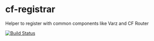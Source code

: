 cf-registrar
============

Helper to register with common components like Varz and CF Router

[![Build Status](https://travis-ci.org/cloudfoundry/cf-registrar.png?branch=master)](https://travis-ci.org/cloudfoundry/cf-registrar)

